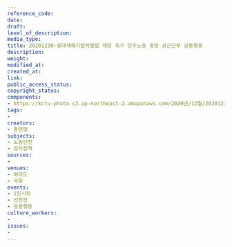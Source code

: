 ```yaml
---
reference_code: 
date: 
draft: 
level_of_description: 
media_type: 
title: 20201230-중대재해기업처벌법 제정 촉구 민주노총 중앙 상근간부 공동행동
description: 
weight: 
modified_at: 
created_at: 
link: 
public_access_status: 
copyright_status: 
components:
- https://kctu-photo.s3.ap-northeast-2.amazonaws.com/2020년/12월/20201230-중대재해기업처벌법+제정+촉구+민주노총+중앙+상근간부+공동행동/_1DX6121.jpg
tags:
- 
creators:
- 총연맹
subjects:
- 노동안전
- 정치정책
sources:
- 
venues:
- 여의도
- 국회
events:
- 1인시위
- 선전전
- 공동행동
culture_workers:
- 
issues:
- 
---
```


